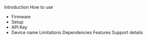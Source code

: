 Introduction
How to use
- Firmware
- Setup
- API Key
- Device name
Limitations
Dependencies
Features
Support details
